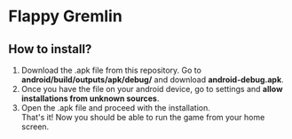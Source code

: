 # Flappy Gremlin
## How to install?
1. Download the .apk file from this repository. Go to **android/build/outputs/apk/debug/** and download **android-debug.apk**.
2. Once you have the file on your android device, go to settings and **allow installations from unknown sources**.
3. Open the .apk file and proceed with the installation. <br/>
That's it! Now you should be able to run the game from your home screen.
